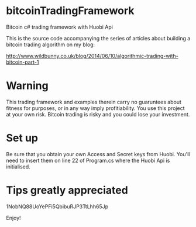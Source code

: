 bitcoinTradingFramework
=======================

Bitcoin c# trading framework with Huobi Api

This is the source code accompanying the series of articles about building a bitcoin trading algorithm on my blog:

http://www.wildbunny.co.uk/blog/2014/06/10/algorithmic-trading-with-bitcoin-part-1

Warning
=======

This trading framework and examples therein carry no guaruntees about fitness for purposes, or in any way imply profitiability. You use this project at your own risk. Bitcoin trading is risky and you could lose your investment.

Set up
======

Be sure that you obtain your own Access and Secret keys from Huobi. You'll need to insert them on line 22 of Program.cs where the Huobi Api is initialised.


Tips greatly appreciated
========================

1NobNQ88UoYePFi5QbibuRJP3TtLhh65Jp

Enjoy!



